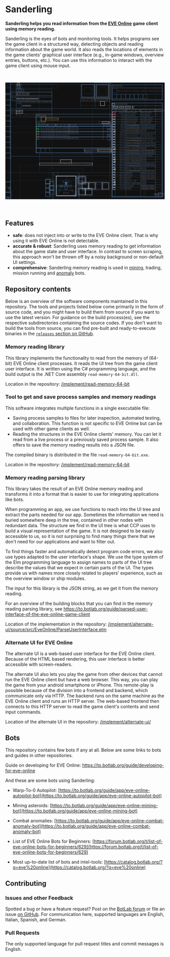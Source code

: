 # Sanderling

**Sanderling helps you read information from the [EVE Online](https://www.eveonline.com) game client using memory reading.**

Sanderling is the eyes of bots and monitoring tools. It helps programs see the game client in a structured way, detecting objects and reading information about the game world. It also reads the locations of elements in the game clients' graphical user interface (e.g., in-game windows, overview entries, buttons, etc.). You can use this information to interact with the game client using mouse input.

<br>

![Visualization of data read from the EVE Online client memory.](guide/image/2020-07-12-visualize-ui-tree.png)

<br>

## Features

+ **safe**: does not inject into or write to the EVE Online client. That is why using it with EVE Online is not detectable.
+ **accurate & robust**: Sanderling uses memory reading to get information about the game state and user interface. In contrast to screen scraping, this approach won't be thrown off by a noisy background or non-default UI settings.
+ **comprehensive**: Sanderling memory reading is used in [mining](https://to.botlab.org/guide/app/eve-online-mining-bot), trading, mission running and [anomaly](https://to.botlab.org/guide/app/eve-online-combat-anomaly-bot) bots.

## Repository contents

Below is an overview of the software components maintained in this repository. The tools and projects listed below come primarily in the form of source code, and you might have to build them from source if you want to use the latest version. For guidance on the build process(es), see the respective subdirectories containing the source codes.
If you don't want to build the tools from source, you can find pre-built and ready-to-execute binaries in the [`releases` section on GitHub](https://github.com/Arcitectus/Sanderling/releases).

### Memory reading library

This library implements the functionality to read from the memory of (64-bit) EVE Online client processes. It reads the UI tree from the game client user interface. It is written using the C# programming language, and the build output is the .NET Core assembly `read-memory-64-bit.dll`.

Location in the repository: [/implement/read-memory-64-bit](/implement/read-memory-64-bit)

### Tool to get and save process samples and memory readings

This software integrates multiple functions in a single executable file:

+ Saving process samples to files for later inspection, automated testing, and collaboration. This function is not specific to EVE Online but can be used with other game clients as well.
+ Reading the structures in the EVE Online clients' memory. You can let it read from a live process or a previously saved process sample. It also offers to save the memory reading results into a JSON file.

The compiled binary is distributed in the file `read-memory-64-bit.exe`.

Location in the repository: [/implement/read-memory-64-bit](/implement/read-memory-64-bit)

### Memory reading parsing library

This library takes the result of an EVE Online memory reading and transforms it into a format that is easier to use for integrating applications like bots.

When programming an app, we use functions to reach into the UI tree and extract the parts needed for our app. Sometimes the information we need is buried somewhere deep in the tree, contained in other nodes with redundant data. The structure we find in the UI tree is what CCP uses to build a visual representation of the game. It is not designed to be easily accessible to us, so it is not surprising to find many things there that we don't need for our applications and want to filter out.

To find things faster and automatically detect program code errors, we also use types adapted to the user interface's shape. We use the type system of the Elm programming language to assign names to parts of the UI tree describe the values that we expect in certain parts of the UI. The types provide us with names more closely related to players' experience, such as the overview window or ship modules.

The input for this library is the JSON string, as we get it from the memory reading.

For an overview of the building blocks that you can find in the memory reading parsing library, see https://to.botlab.org/guide/parsed-user-interface-of-the-eve-online-game-client

Location of the implementation in the repository: [/implement/alternate-ui/source/src/EveOnline/ParseUserInterface.elm](/implement/alternate-ui/source/src/EveOnline/ParseUserInterface.elm)

### Alternate UI for EVE Online

The alternate UI is a web-based user interface for the EVE Online client. Because of the HTML based rendering, this user interface is better accessible with screen-readers.

The alternate UI also lets you play the game from other devices that cannot run the EVE Online client but have a web browser. This way, you can play the game from your android smartphone or iPhone. This remote-play is possible because of the division into a frontend and backend, which communicate only via HTTP. The backend runs on the same machine as the EVE Online client and runs an HTTP server. The web-based frontend then connects to this HTTP server to read the game client's contents and send input commands.

Location of the alternate UI in the repository: [/implement/alternate-ui/](/implement/alternate-ui/)

## Bots

This repository contains few bots if any at all. Below are some links to bots and guides in other repositories.

Guide on developing for EVE Online: https://to.botlab.org/guide/developing-for-eve-online

And these are some bots using Sanderling:

+ Warp-To-0 Autopilot: [https://to.botlab.org/guide/app/eve-online-autopilot-bot](https://to.botlab.org/guide/app/eve-online-autopilot-bot)

+ Mining asteroids: [https://to.botlab.org/guide/app/eve-online-mining-bot](https://to.botlab.org/guide/app/eve-online-mining-bot)

+ Combat anomalies: [https://to.botlab.org/guide/app/eve-online-combat-anomaly-bot](https://to.botlab.org/guide/app/eve-online-combat-anomaly-bot)

+ List of EVE Online Bots for Beginners: [https://forum.botlab.org/t/list-of-eve-online-bots-for-beginners/629](https://forum.botlab.org/t/list-of-eve-online-bots-for-beginners/629)

+ Most up-to-date list of bots and intel-tools: [https://catalog.botlab.org/?q=eve%20online](https://catalog.botlab.org/?q=eve%20online)

## Contributing

### Issues and other Feedback

Spotted a bug or have a feature request? Post on the [BotLab forum](https://forum.botlab.org) or file an issue [on GitHub](https://github.com/Arcitectus/Sanderling/issues).
For communication here, supported languages are English, Italian, Spanish, and German.


### Pull Requests

The only supported language for pull request titles and commit messages is English.

